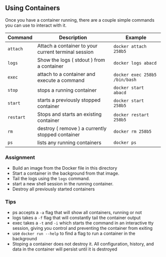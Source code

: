 Using Containers
----------------

Once you have a container running, there are a couple simple commands you can use to interact with it.


| Command | Description | Example |
|---------|-------------|---------|
| `attach` | Attach a container to your current terminal session | `docker attach 258b5` |
| `logs`   | Show the logs ( stdout ) from a container | `docker logs abacd` |
| `exec`   | attach to a container and execute a command | `docker exec 258b5 /bin/bash` |
| `stop`   | stops a running container | `docker start abacd` |
| `start`  | starts a previously stopped container | `docker start 258b5` |
| `restart` | Stops and starts an existing container | `docker restart 258b5` |
| `rm`     | destroy ( remove ) a currently stopped container | `docker rm 258b5` |
| `ps`     | lists any running containers | `docker ps` |

### Assignment

* Build an image from the Docker file in this directory
* Start a container in the background from that image.
* Tail the logs using the `logs` command.
* start a new shell session in the running container.
* Destroy all previously started containers

### Tips
* ps accepts a `-a` flag that will show all containers, running or not
* logs takes a `-f` flag that will constantly tail the container output
* exec takes a `-t` and `-i` which starts the command in an interactive tty session, giving you control and preventing the container from exiting
* use `docker run --help` to find a flag to run a container in the background
* Stoping a container does not destroy it. All configuration, history, and data in the container will persist until it is destroyed

